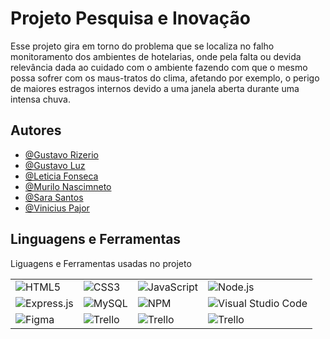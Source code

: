 
# Projeto Pesquisa e Inovação

Esse projeto gira em torno do problema que se localiza no falho monitoramento dos ambientes de hotelarias, onde pela falta ou devida relevância dada ao cuidado com o ambiente fazendo com que o mesmo possa sofrer com os maus-tratos do clima, afetando por exemplo, o perigo de maiores estragos internos devido a uma janela aberta durante uma intensa chuva. 
## Autores

- [@Gustavo Rizerio](https://github.com/GustavoRizerioDev)
- [@Gustavo Luz](https://github.com/GustavoLuzz)
- [@Leticia Fonseca](https://github.com/letfonsecaa)
- [@Murilo Nascimneto](https://github.com/MuriloNasciment0)
- [@Sara Santos](https://github.com/sara-nsantos)
- [@Vinicius Pajor](https://github.com/orgs/Winda-s/people/PajorVi)


## Linguagens e Ferramentas

Liguagens e Ferramentas usadas no projeto

<div align="left">

<table>
  <tr>
    <td>
      <img src="https://img.shields.io/badge/html5-%23E34F26.svg?style=for-the-badge&logo=html5&logoColor=white" alt="HTML5">
    </td>
    <td>
      <img src="https://img.shields.io/badge/css3-%231572B6.svg?style=for-the-badge&logo=css3&logoColor=white" alt="CSS3">
    </td>
    <td>
      <img src="https://img.shields.io/badge/javascript-%23323330.svg?style=for-the-badge&logo=javascript&logoColor=%23F7DF1E" alt="JavaScript">
    </td>
    <td>
      <img src="https://img.shields.io/badge/node.js-6DA55F?style=for-the-badge&logo=node.js&logoColor=white" alt="Node.js">
    </td>
  </tr>
  <tr>
    <td>
      <img src="https://img.shields.io/badge/express.js-%23404d59.svg?style=for-the-badge&logo=express&logoColor=%2361DAFB" alt="Express.js">
    </td>
    <td>
      <img src="https://img.shields.io/badge/mysql-4479A1.svg?style=for-the-badge&logo=mysql&logoColor=white" alt="MySQL">
    </td>
    <td>
      <img src="https://img.shields.io/badge/NPM-%23CB3837.svg?style=for-the-badge&logo=npm&logoColor=white" alt="NPM">
    </td>
    <td>
      <img src="https://img.shields.io/badge/Visual%20Studio%20Code-0078d7.svg?style=for-the-badge&logo=visual-studio-code&logoColor=white" alt="Visual Studio Code">
    </td>
  </tr>
  <tr>
    <td>
      <img src="https://img.shields.io/badge/figma-%23F24E1E.svg?style=for-the-badge&logo=figma&logoColor=white" alt="Figma">
    </td>
    <td>
      <img src="https://img.shields.io/badge/Trello-%23026AA7.svg?style=for-the-badge&logo=Trello&logoColor=white" alt="Trello">
    </td>
     <td>
      <img src="https://img.shields.io/badge/Arduino_IDE-00979D?style=for-the-badge&logo=arduino&logoColor=white" alt="Trello">
    </td>
    <td>
      <img src="https://img.shields.io/badge/Arduino-00979D?style=for-the-badge&logo=Arduino&logoColor=white" alt="Trello">
    </td>

    
  </tr>
</table>

</div>
